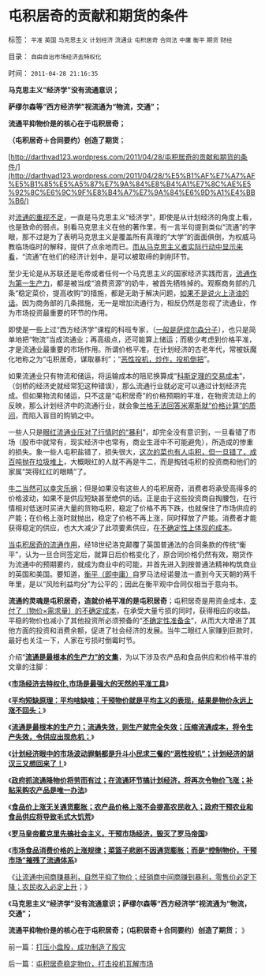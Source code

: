 # 屯积居奇的贡献和期货的条件

标签： `平准` `英国` `马克思主义` `计划经济` `流通业` `屯积居奇` `合同法` `中庸` `衡平` `期货` `财经` 

目录： `自由自治市场经济去特权化`

时间： `2011-04-28 21:16:35`

**马克思主义“经济学”没有流通意识；**

**萨缪尔森等“西方经济学”视流通为“物流，交通”；**

**流通平抑物价是的核心在于屯积居奇；**

**（屯积居奇＋合同要约）创造了期货**；

[http://darthvad123.wordpress.com/2011/04/28/屯积居奇的贡献和期货的条件/](http://darthvad123.wordpress.com/2011/04/28/%E5%B1%AF%E7%A7%AF%E5%B1%85%E5%A5%87%E7%9A%84%E8%B4%A1%E7%8C%AE%E5%92%8C%E6%9C%9F%E8%B4%A7%E7%9A%84%E6%9D%A1%E4%BB%B6/)

对[流通的重视不足](../../../2011/4/26/暴利自然平抑物价，增加农民收入.md)，一直是马克思主义“经济学”，即使是从计划经济的角度上看，也是致命的弱点。别看马克思主义在他的著作里，有一言半句提到类似“流通”的字眼，那不过是为了表明马克思主义是覆盖所有真理的“大学”的面面俱倒，为权威马教临场临时的解释，提供了点余地而已。[而从马克思主义者实际行动中显示来看](../../../2011/2/8/绝对的真理标准，意味着绝对的权力.md)，“流通”在他们的经济计划中，是可以被取缔的剥削环节。

至少无论是从苏联还是毛帝或者任何一个马克思主义的国家经济实践而言，[流通作为第一生产力](../../../2011/3/13/流通是最根本的生产力.md)，都是被当成“浪费资源”的奶牛，被首先牺牲掉的。观察商务部的几条“稳定菜价，提高收购”的措施，都是无助于解决问题，[如果不是说火上浇油的话](../../../2011/4/26/暴利自然平抑物价，增加农民收入.md)。因为商务部的几条措施，无一是增加流通行为，相反仍然是忽视了流通业，作为市场投资最重要的环节的作用。

即使是一些上过“西方经济学”课程的科班专家，（[一般是萨缪尔森分子](../../../2011/2/20/御用定制的萨缪尔森分子.md)），也只是简单地把“物流”当成流通业；再高级点，还可能算上储运；而极少考虑到价格平准，才是流通业最重要的市场作用。所谓价格平准，在计划经济的古老年代，常被妖魔化地称之为“屯积居奇，谋取暴利”；“[恶性投机，炒作，投机倒把](../../../2010/11/29/计划经济的胡汉三又想回来了.md)”。

如果流通业只有物流和储运，将运输成本的阻尼换算成“[科斯定理的交易成本](../../../2009/7/22/科斯定理的缺陷和交易成本概念的滥用.md)”，（剑桥的经济史就经常犯这种错误），那么流通行业就必定可以通过计划经济完成。但如果物流和储运，只不这是“屯积居奇”的价格预期的平准，在物资流动上的反映，那么计划经济中的流通行业，就会象[兰格无法回答米塞斯就“价格计算”的质问](../../../2011/2/3/计划经济内核数学理性主义，米塞斯“社会主义不可运作”和兰格.md)，而陷入盲目的购销之中。

一些人只是[眼红流通业压对了行情时的“暴利](../../../2009/9/17/老百姓，巨款，仇富，弱肉强食，垄断和黑社会.md)”，却完全没有意识到，一旦看错了市场（股市中就常有，现实经济中也常有，商业生涯中不可能避免），所造成的惨重的损失。象一些人屯积盐错了，损失很大，[这次的菜也有人屯积，但一旦错了，成百吨抛在垃圾堆上](../../../2011/4/26/菜篮子悲剧只因市场干预.md)，大概眼红的人就不再是牛二，而是掏钱屯积的投资商和他们的家属“哭得红红的眼睛”了。

[牛二当然可以幸灾乐祸](../../../2009/8/26/仇富的牛二没前途.md)；但是如果没有这些人的屯积居奇，消费者将承受高得多的价格波动，如果不是供应短缺甚至绝供的话。正是由于这些投资商自掏腰包，在行情相对低迷时买进大量的货物屯积，稳定了价格不再下跌，也就保住了市场供应的产能；在价格上涨时就抛出，稳定了价格不再上涨，同时释放了产能。消费者才能获得稳定的供应，也大大减少了此项要素供应，在[不确定性上体现的成本](../../../2009/11/10/中国社会的交易成本和不确定性成本.md)。

[当屯积居奇的流通作用](../../../2010/5/28/食品价格波动未必通货膨胀小心计划经济.md)，经18世纪洛克颠覆了英国普通法的合同条款的传统“衡平”，认为一旦合同签定后，就算日后价格变化了，原合同价格仍然有效，期货作为流通中的预期要约，就成为商业中的可能，并首先进入到按普通法精神构筑商业的英国和美国。要知道，[衡平（即中庸）](../../../2011/1/6/“均衡经济学”是伪科学，租值和租值耗散.md)自罗马法经诺曼法一直到今天天朝的两千年里，是以“风险利益均分”为公平的；因此在衡平观中合同仅相当于意向书。

**流通的灵魂是屯积居奇，造就价格平准的是屯积居奇**；屯积居奇是用资金成本，[支付了（物价×需求量）的不确定成本](../../../2009/4/3/流动性定律，风险利润和不确定性.md)，在承受大量亏损的同时，获得相应的收益。平稳的物价也减小了其他投资所必须预备的“[不确定性准备金](../../../2009/4/4/“不确定性定律公式”广泛适用于社会经济政治生活.md)”，从而大大增进了其他方面的投资和消费余额，促进了社会经济的发展。当牛二眼红人家赚到巨款时，最好也关注一下，人家在亏损时倒霉时节。

介绍“[**流通是最根本的生产力”的文集**](../../../2011/3/19/交换创造价值中的流通.md)，为以下涉及农产品和食品供应和价格平准的文章的注脚：

《[**市场经济去特权化,市场是最强大的天然的平准工具**](../../../2009/1/23/市场经济去特权化,市场是最强大的天然的平准工具.md)》

《[**平均短缺原理：平均啥缺啥；干预物价就是平均主义的表现，结果是物价永远上涨不回头；**](../../../2010/12/29/平均短缺原理：物价上涨不回落！.md)》

《[**流通是最根本的生产力；流通失效，则生产就完全失效；压缩流通成本，将令生产失效，令供应出现危机；**](../../../2011/3/13/流通是最根本的生产力.md)》

《[**计划经济眼中的市场波动罪魁都是升斗小民求三餐的“恶性投机”；计划经济的胡汉三又想回来了！**](../../../2010/11/29/计划经济的胡汉三又想回来了.md)》

《[**政府抓流通降物价将劳而有过；在流通环节搞计划经济，将再次令物价飞涨；补贴采购农产品是唯一办法**](../../../2010/12/1/发改委知错能改,抓流通降物价将劳而有过.md)》

《[**食品价上涨无关通货膨胀；农产品价格上涨不会提高农民收入；政府干预农业和食品供应将导致毛式大饥荒**](../../../2010/11/16/农产品涨1-消费价格涨100-，农民收入不会提高.md)》

《[**罗马皇帝戴克里先搞社会主义，干预市场经济，毁灭了罗马帝国**](../../../2010/8/28/戴克里先的计划经济，人民公社和唱红打黑.md)》

《[**市场食品消费价格的上涨规律；菜篮子悲剧不因通货膨胀；而是“控制物价，干预市场”摧残了流通体系**](../../../2011/4/26/菜篮子悲剧只因市场干预.md)》

《[让流通中间商赚暴利，自然平抑了物价；经销商中间商赚到暴利，零售价必定下降；农民收入必定上升](../../../2011/4/26/暴利自然平抑物价，增加农民收入.md)；》

《**马克思主义“经济学”没有流通意识；萨缪尔森等“西方经济学”视流通为“物流，交通”；**

**流通平抑物价是的核心在于屯积居奇；（屯积居奇＋合同要约）创造了期货**； 》



前一篇：[打压小盘股，成功制造了股灾](../../../2011/4/28/打压小盘股，成功制造了股灾.md)

后一篇：[屯积居奇稳定物价，打击投机瓦解市场](../../../2011/4/28/屯积居奇稳定物价，打击投机瓦解市场.md)